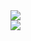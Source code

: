 <div align="left"> <img src="https://metrics.lecoq.io/xwhswd?template=classic&config.timezone=Asia%2FShanghai"> </div>
<div align="left"> <img src="https://activity-graph.herokuapp.com/graph?username=xwhswd&theme=xcode" /> </div>


